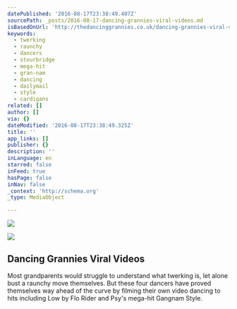 ```yaml
---
datePublished: '2016-08-17T23:38:49.407Z'
sourcePath: _posts/2016-08-17-dancing-grannies-viral-videos.md
isBasedOnUrl: 'http://thedancinggrannies.co.uk/dancing-grannies-viral-videos/'
keywords:
  - twerking
  - raunchy
  - dancers
  - stourbridge
  - mega-hit
  - gran-nam
  - dancing
  - dailymail
  - style
  - cardigans
related: []
author: []
via: {}
dateModified: '2016-08-17T23:38:49.325Z'
title: ''
app_links: []
publisher: {}
description: ''
inLanguage: en
starred: false
inFeed: true
hasPage: false
inNav: false
_context: 'http://schema.org'
_type: MediaObject

---
```

![](https://the-grid-user-content.s3-us-west-2.amazonaws.com/67850a9b-1e91-441d-9935-7f21d2c671b8.jpg)

<article style=""><img src="https://imgflo.herokuapp.com/graph/vahj1ThiexotieMo/7801419d758ca80d83f9f21e7c3eba0d/noop.png?input=http%3A%2F%2Fthedancinggrannies.co.uk%2Fwp-content%2Fuploads%2F2016%2F03%2FDancing-Grannies-DS.png" /><h1>Dancing Grannies Viral Videos</h1><p>Most grandparents would struggle to understand what twerking is, let alone bust a raunchy move themselves. But these four dancers have proved themselves way ahead of the curve by filming their own video dancing to hits including Low by Flo Rider and Psy's mega-hit Gangnam Style.</p></article>
